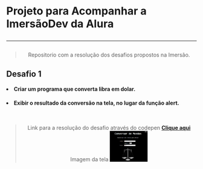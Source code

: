 <h1> Projeto para Acompanhar a ImersãoDev da Alura <hr> </h1>
<blockquote align=center>  Repositorio com a resolução dos desafios propostos na Imersão. </blockquote> </center>
<h2> Desafio 1 <br>
<h4><li> Criar um programa que converta libra em dolar.</li></blockquote></h4>
<h4><li> Exibir o resultado da conversão na tela, no lugar da função alert.</li></blockquote></h4>
<br>
<blockquote align=center>Link para a resolução do desafio através do codepen               
<a href='https://codepen.io/zThanael/pen/WNRNvzL'> <b>Clique aqui</b> </a> <br>
Imagem da tela 
<img src="TelaDesafio1.png" alt="Tela do exercicio" width="100px"/><blockquote>


